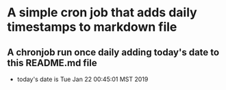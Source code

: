 A simple cron job that adds daily timestamps to markdown file
============================================================
## A chronjob run once daily adding today's date to this README.md file
* today's date is Tue Jan 22 00:45:01 MST 2019
